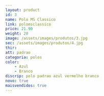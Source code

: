 ```yaml
---
layout: product
id: 3
name: Polo MS Classico
link: polomsclassico
price: 21.90
weight: 20
image: /assets/images/produtos/3.jpg
sec: /assets/images/produtos/4.jpg
thir: 
att: padrao
categoria: polos
color:
    - Azul
    - Branco
discrip: polo padrao azul vermelho branco
novo: true
maisvendidos: true
---
```

